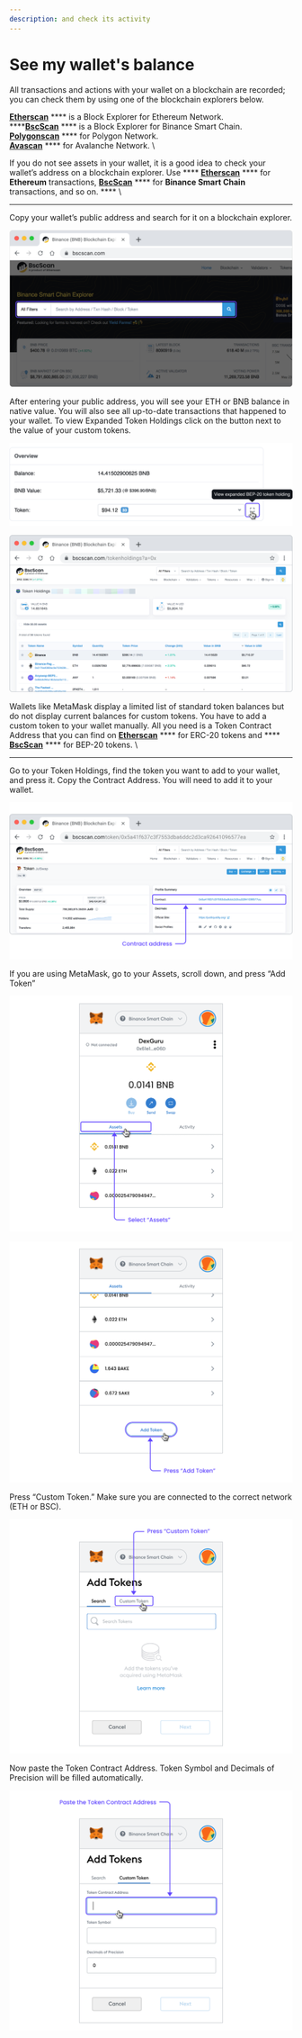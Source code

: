 ```yaml
---
description: and check its activity
---
```


# See my wallet's balance

All transactions and actions with your wallet on a blockchain are recorded; you can check them by using one of the blockchain explorers below.&#x20;

[**Etherscan**](https://etherscan.io) **** is a Block Explorer for Ethereum Network. \
****[**BscScan**](https://bscscan.com) **** is a Block Explorer for Binance Smart Chain. \
[**Polygonscan**](https://polygonscan.com) **** for Polygon Network. \
[**Avascan**](https://avascan.info) **** for Avalanche Network. \


If you do not see assets in your wallet, it is a good idea to check your wallet’s address on a blockchain explorer. Use **** [**Etherscan**](https://etherscan.io) **** for **Ethereum** transactions, [**BscScan**](https://bscscan.com) **** for **Binance Smart Chain** transactions, and so on. **** \
****

Copy your wallet’s public address and search for it on a blockchain explorer.

![](../../.gitbook/assets/001.png)



After entering your public address, you will see your ETH or BNB balance in native value. You will also see all up-to-date transactions that happened to your wallet. To view Expanded Token Holdings click on the button next to the value of your custom tokens.

![](../../.gitbook/assets/002.png)

![](<../../.gitbook/assets/003 (1).png>)



Wallets like MetaMask display a limited list of standard token balances but do not display current balances for custom tokens. You have to add a custom token to your wallet manually. All you need is a Token Contract Address that you can find on [**Etherscan**](https://etherscan.io) **** for ERC-20 tokens and **** [**BscScan**](https://bscscan.com) **** for BEP-20 tokens. \
****

Go to your Token Holdings, find the token you want to add to your wallet, and press it. Copy the Contract Address. You will need to add it to your wallet.

![](<../../.gitbook/assets/004 (1).png>)



If you are using MetaMask, go to your Assets, scroll down, and press “Add Token”

![](../../.gitbook/assets/005.png)

![](<../../.gitbook/assets/006 (1).png>)

Press “Custom Token.” Make sure you are connected to the correct network (ETH or BSC).

![](<../../.gitbook/assets/007 (1).png>)



Now paste the Token Contract Address. Token Symbol and Decimals of Precision will be filled automatically.

![](../../.gitbook/assets/008.png)
